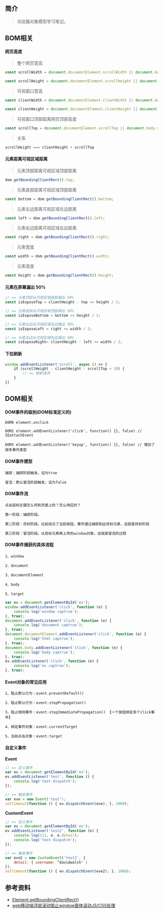 ## 简介

> 浏览器对象模型学习笔记。

## BOM相关

#### 网页高度

> 整个网页宽高

```js
const scrollWidth = document.documentElement.scrollWidth || document.body.scrollWidth;

const scrollHeight = document.documentElement.scrollHeight || document.body.scrollHeight;
```

> 可视窗口宽高

```js
const clientWidth = document.documentElement.clientWidth || document.body.clientWidth;

const clientHeight = document.documentElement.clientHeight || document.body.clientHeight;
```

> 可视窗口顶部距离网页顶部高度

```js
const scrollTop = document.documentElement.scrollTop || document.body.scrollTop;
```

> 关系

```js
scrollHeight === clientHeight + scrollTop
```

#### 元素距离可视区域距离

> 元素顶部距离可视区域顶部距离

```js
dom.getBoundingClientRect().top;
```

> 元素底部距离可视区域顶部距离

```js
const bottom = dom.getBoundingClientRect().bottom;
```

> 元素左边距离可视区域左边距离

```js
const left = dom.getBoundingClientRect().left;
```

> 元素右边距离可视区域左边距离

```js
const right = dom.getBoundingClientRect().right;
```

> 元素宽度

```js
const width = dom.getBoundingClientRect().width;
```

> 元素高度

```js
const height = dom.getBoundingClientRect().height;
```

#### 元素在屏幕漏出 50%

```js
// == 元素顶部从可视区域底部漏出 50%
const isExposeTop = clientHeight - top >= height / 2;

// == 元素底部从可视区域顶部漏出 50%
const isExposeBottom = bottom >= height / 2;

// == 元素右边从可视区域左边漏出 50%
const isExposeLeft = right >= width / 2;

// == 元素左边从可视区域右边漏出 50%
const isExposeRight= clientHeight - left >= width / 2;
```

#### 下拉刷新

```js
window.addEventListener('scroll', async () => {
    if (scrollHeight - clientHeight - scrollTop < 10) {
        // == 刷新请求
    }
})
```

## DOM相关

#### DOM事件的级别(DOM标准定义的)

```text
DOM0 element.onclick

DOM2 element.addEventListener('click', function() {}, false) // IEattachEvent

DOM3 element.addEventListener('keyup', function() {}, false) // 增加了很多事件类型
```

#### DOM事件模型

```text
捕获：捕获阶段触发，设为true

冒泡：默认冒泡阶段触发，设为false
```

#### DOM事件流

```text
点击鼠标左键怎么传到页面上的？怎么响应的？

第一阶段：捕获阶段。

第二阶段：目标阶段。比如说点了当前按钮，事件通过捕获到达目标元素，这就是目标阶段

第三阶段：冒泡阶段。从目标元素再上传的window对象，这就是冒泡的过程
```

#### DOM事件捕获的具体流程

```text
1、window

2、document

3、documentElement

4、body

5、target
```

```js
var ev = document.getElementById('ev');
window.addEventListener('click', function (e) {
    console.log('window captrue');
}, true);
document.addEventListener('click', function (e) {
    console.log('document captrue');
}, true);
document.documentElement.addEventListener('click', function (e) {
    console.log('html captrue');
}, true);
document.body.addEventListener('click', function (e) {
    console.log('body captrue');
}, true);
ev.addEventListener('click', function (e) {
    console.log('ev captrue');
}, true);
```

#### Event对象的常见应用

```text
1、阻止默认行为：event.preventDefault()

2、阻止默认行为：event.stopPropagation()

3、阻止相同事件：event.stopImmediatePropagation() 【一个按钮绑定多个click事件】

4、绑定事件对象：event.currentTarget

5、当前点击对象：event.target
```

#### 自定义事件

**Event**

```js
// == 定义事件
var ev = document.getElementById('ev');
ev.addEventListener('test', function () {
    console.log('test dispatch');
});

// == 触发事件
var eve = new Event('test’);
setTimeout(function () { ev.dispatchEvent(eve); }, 1000);
```

**CustomEvent**

```js
// == 定义事件
var ev = document.getElementById('ev');
ev.addEventListener('test2', function (e) {
    console.log(111, e, e.detail);
    console.log('test dispatch');
});

// == 触发事件
var eve2 = new CustomEvent('test2', {
    detail: { username: “davidwalsh" }
});
setTimeout(function () { ev.dispatchEvent(eve2); }, 1000);
```

## 参考资料

- [Element.getBoundingClientRect()](https://developer.mozilla.org/zh-CN/docs/Web/API/Element/getBoundingClientRect)
- [web移动端浮层滚动阻止window窗体滚动JS/CSS处理](https://www.zhangxinxu.com/wordpress/2016/12/web-mobile-scroll-prevent-window-js-css/)
